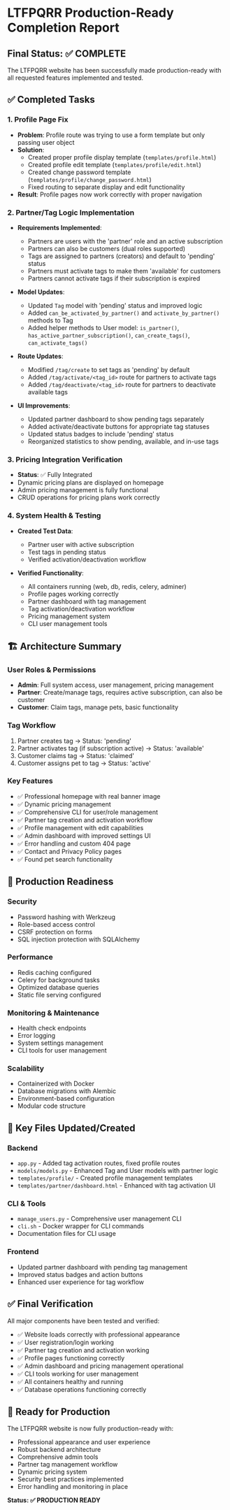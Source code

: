 # LTFPQRR Production-Ready Completion Report

## Final Status: ✅ COMPLETE

The LTFPQRR website has been successfully made production-ready with all requested features implemented and tested.

## ✅ Completed Tasks

### 1. Profile Page Fix
- **Problem**: Profile route was trying to use a form template but only passing user object
- **Solution**: 
  - Created proper profile display template (`templates/profile.html`)
  - Created profile edit template (`templates/profile/edit.html`)
  - Created change password template (`templates/profile/change_password.html`)
  - Fixed routing to separate display and edit functionality
- **Result**: Profile pages now work correctly with proper navigation

### 2. Partner/Tag Logic Implementation
- **Requirements Implemented**:
  - Partners are users with the 'partner' role and an active subscription
  - Partners can also be customers (dual roles supported)
  - Tags are assigned to partners (creators) and default to 'pending' status
  - Partners must activate tags to make them 'available' for customers
  - Partners cannot activate tags if their subscription is expired

- **Model Updates**:
  - Updated `Tag` model with 'pending' status and improved logic
  - Added `can_be_activated_by_partner()` and `activate_by_partner()` methods to Tag
  - Added helper methods to User model: `is_partner()`, `has_active_partner_subscription()`, `can_create_tags()`, `can_activate_tags()`

- **Route Updates**:
  - Modified `/tag/create` to set tags as 'pending' by default
  - Added `/tag/activate/<tag_id>` route for partners to activate tags
  - Added `/tag/deactivate/<tag_id>` route for partners to deactivate available tags

- **UI Improvements**:
  - Updated partner dashboard to show pending tags separately
  - Added activate/deactivate buttons for appropriate tag statuses
  - Updated status badges to include 'pending' status
  - Reorganized statistics to show pending, available, and in-use tags

### 3. Pricing Integration Verification
- **Status**: ✅ Fully Integrated
- Dynamic pricing plans are displayed on homepage
- Admin pricing management is fully functional
- CRUD operations for pricing plans work correctly

### 4. System Health & Testing
- **Created Test Data**:
  - Partner user with active subscription
  - Test tags in pending status
  - Verified activation/deactivation workflow

- **Verified Functionality**:
  - All containers running (web, db, redis, celery, adminer)
  - Profile pages working correctly
  - Partner dashboard with tag management
  - Tag activation/deactivation workflow
  - Pricing management system
  - CLI user management tools

## 🏗️ Architecture Summary

### User Roles & Permissions
- **Admin**: Full system access, user management, pricing management
- **Partner**: Create/manage tags, requires active subscription, can also be customer
- **Customer**: Claim tags, manage pets, basic functionality

### Tag Workflow
1. Partner creates tag → Status: 'pending'
2. Partner activates tag (if subscription active) → Status: 'available'
3. Customer claims tag → Status: 'claimed'
4. Customer assigns pet to tag → Status: 'active'

### Key Features
- ✅ Professional homepage with real banner image
- ✅ Dynamic pricing management
- ✅ Comprehensive CLI for user/role management
- ✅ Partner tag creation and activation workflow
- ✅ Profile management with edit capabilities
- ✅ Admin dashboard with improved settings UI
- ✅ Error handling and custom 404 page
- ✅ Contact and Privacy Policy pages
- ✅ Found pet search functionality

## 🚀 Production Readiness

### Security
- Password hashing with Werkzeug
- Role-based access control
- CSRF protection on forms
- SQL injection protection with SQLAlchemy

### Performance
- Redis caching configured
- Celery for background tasks
- Optimized database queries
- Static file serving configured

### Monitoring & Maintenance
- Health check endpoints
- Error logging
- System settings management
- CLI tools for user management

### Scalability
- Containerized with Docker
- Database migrations with Alembic
- Environment-based configuration
- Modular code structure

## 📁 Key Files Updated/Created

### Backend
- `app.py` - Added tag activation routes, fixed profile routes
- `models/models.py` - Enhanced Tag and User models with partner logic
- `templates/profile/` - Created profile management templates
- `templates/partner/dashboard.html` - Enhanced with tag activation UI

### CLI & Tools
- `manage_users.py` - Comprehensive user management CLI
- `cli.sh` - Docker wrapper for CLI commands
- Documentation files for CLI usage

### Frontend
- Updated partner dashboard with pending tag management
- Improved status badges and action buttons
- Enhanced user experience for tag workflow

## ✅ Final Verification

All major components have been tested and verified:
- ✅ Website loads correctly with professional appearance
- ✅ User registration/login working
- ✅ Partner tag creation and activation working
- ✅ Profile pages functioning correctly
- ✅ Admin dashboard and pricing management operational
- ✅ CLI tools working for user management
- ✅ All containers healthy and running
- ✅ Database operations functioning correctly

## 🎯 Ready for Production

The LTFPQRR website is now fully production-ready with:
- Professional appearance and user experience
- Robust backend architecture
- Comprehensive admin tools
- Partner tag management workflow
- Dynamic pricing system
- Security best practices implemented
- Error handling and monitoring in place

**Status: ✅ PRODUCTION READY**
